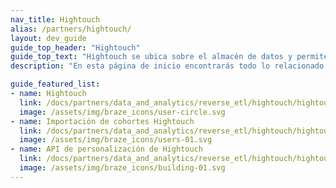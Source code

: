 ```yaml
---
nav_title: Hightouch
alias: /partners/hightouch/
layout: dev_guide
guide_top_header: "Hightouch"
guide_top_text: "Hightouch se ubica sobre el almacén de datos y permite a los usuarios trasladar esos datos a cualquier herramienta final que deseen."
description: "En esta página de inicio encontrarás todo lo relacionado con Hightouch, incluida orientación para la integración y una descripción general de la API de personalización de Hightouch."

guide_featured_list:
- name: Hightouch
  link: /docs/partners/data_and_analytics/reverse_etl/hightouch/hightouch/
  image: /assets/img/braze_icons/user-circle.svg
- name: Importación de cohortes Hightouch
  link: /docs/partners/data_and_analytics/reverse_etl/hightouch/hightouch_cohort_import/
  image: /assets/img/braze_icons/users-01.svg
- name: API de personalización de Hightouch
  link: /docs/partners/data_and_analytics/reverse_etl/hightouch/hightouch_personalization_api/
  image: /assets/img/braze_icons/building-01.svg
---
```


<br> 